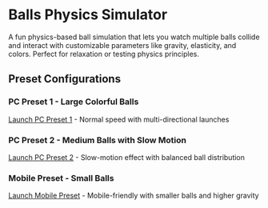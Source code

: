 # Balls Physics Simulator

A fun physics-based ball simulation that lets you watch multiple balls collide and interact with customizable parameters like gravity, elasticity, and colors. Perfect for relaxation or testing physics principles.

## Preset Configurations

### PC Preset 1 - Large Colorful Balls
[Launch PC Preset 1](https://dant52.github.io/balls/?config=%7B"physics"%3A%7B"gravity"%3A0.4%2C"elasticity"%3A0.6%2C"friction"%3A0.01%2C"darkMode"%3Atrue%2C"slowMotionFactor"%3A1%7D%2C"balls"%3A%5B%7B"id"%3A1%2C"ballSize"%3A100%2C"numBalls"%3A10%2C"launchSpeed"%3A100%2C"launchSide"%3A"right"%2C"launchAngle"%3A-25%2C"mainBallColor"%3A"%239228eb"%2C"smallBallColor"%3A"%23ff0000"%7D%2C%7B"id"%3A2%2C"ballSize"%3A100%2C"numBalls"%3A30%2C"launchSpeed"%3A100%2C"launchSide"%3A"left"%2C"launchAngle"%3A0%2C"mainBallColor"%3A"%2358c56f"%2C"smallBallColor"%3A"%231ee11b"%7D%2C%7B"id"%3A3%2C"ballSize"%3A100%2C"numBalls"%3A100%2C"launchSpeed"%3A15%2C"launchSide"%3A"top"%2C"launchAngle"%3A0%2C"mainBallColor"%3A"%23c120ce"%2C"smallBallColor"%3A"%23c547ff"%7D%2C%7B"id"%3A4%2C"ballSize"%3A50%2C"numBalls"%3A20%2C"launchSpeed"%3A50%2C"launchSide"%3A"bottom"%2C"launchAngle"%3A0%2C"mainBallColor"%3A"%2317619c"%2C"smallBallColor"%3A"%232646e8"%7D%5D%7D) - Normal speed with multi-directional launches

### PC Preset 2 - Medium Balls with Slow Motion
[Launch PC Preset 2](https://dant52.github.io/balls/?config=%7B"physics"%3A%7B"gravity"%3A0.4%2C"elasticity"%3A0.6%2C"friction"%3A0.01%2C"darkMode"%3Atrue%2C"slowMotionFactor"%3A0.4%7D%2C"balls"%3A%5B%7B"id"%3A4%2C"ballSize"%3A70%2C"numBalls"%3A100%2C"launchSpeed"%3A160%2C"launchSide"%3A"top"%2C"launchAngle"%3A0%2C"mainBallColor"%3A"%235cb6ff"%2C"smallBallColor"%3A"%23395afe"%7D%2C%7B"id"%3A6%2C"ballSize"%3A30%2C"numBalls"%3A30%2C"launchSpeed"%3A80%2C"launchSide"%3A"bottom"%2C"launchAngle"%3A0%2C"mainBallColor"%3A"%23cd42ff"%2C"smallBallColor"%3A"%23af53d0"%7D%2C%7B"id"%3A7%2C"ballSize"%3A30%2C"numBalls"%3A20%2C"launchSpeed"%3A100%2C"launchSide"%3A"left"%2C"launchAngle"%3A-20%2C"mainBallColor"%3A"%23153b68"%2C"smallBallColor"%3A"%23eeff00"%7D%2C%7B"id"%3A8%2C"ballSize"%3A30%2C"numBalls"%3A20%2C"launchSpeed"%3A100%2C"launchSide"%3A"right"%2C"launchAngle"%3A-20%2C"mainBallColor"%3A"%2312971a"%2C"smallBallColor"%3A"%2300ff11"%7D%5D%7D) - Slow-motion effect with balanced ball distribution

### Mobile Preset - Small Balls
[Launch Mobile Preset](https://dant52.github.io/balls/?config=%7B"physics"%3A%7B"gravity"%3A0.6%2C"elasticity"%3A0.5%2C"friction"%3A0.01%2C"darkMode"%3Atrue%2C"slowMotionFactor"%3A0.6%7D%2C"balls"%3A%5B%7B"id"%3A4%2C"ballSize"%3A40%2C"numBalls"%3A50%2C"launchSpeed"%3A30%2C"launchSide"%3A"top"%2C"launchAngle"%3A0%2C"mainBallColor"%3A"%232f6e92"%2C"smallBallColor"%3A"%235cecff"%7D%2C%7B"id"%3A5%2C"ballSize"%3A20%2C"numBalls"%3A2%2C"launchSpeed"%3A80%2C"launchSide"%3A"bottom"%2C"launchAngle"%3A0%2C"mainBallColor"%3A"%2340123e"%2C"smallBallColor"%3A"%2361276d"%7D%2C%7B"id"%3A6%2C"ballSize"%3A20%2C"numBalls"%3A70%2C"launchSpeed"%3A40%2C"launchSide"%3A"left"%2C"launchAngle"%3A-60%2C"mainBallColor"%3A"%23959128"%2C"smallBallColor"%3A"%23effe4d"%7D%2C%7B"id"%3A7%2C"ballSize"%3A20%2C"numBalls"%3A70%2C"launchSpeed"%3A40%2C"launchSide"%3A"right"%2C"launchAngle"%3A-60%2C"mainBallColor"%3A"%23277826"%2C"smallBallColor"%3A"%233ff363"%7D%5D%7D) - Mobile-friendly with smaller balls and higher gravity
